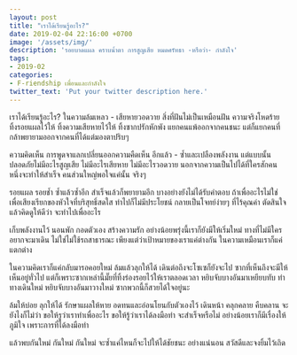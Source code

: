 ```yaml
---
layout: post
title: "เราได้เรียนรู้อะไร?"
date: 2019-02-04 22:16:00 +0700
image: '/assets/img/'
description: 'รอยบาดแผล คราบน้ำตา การสูญเสีย หมดศรัทธา -หรือว่า- กำลังใจ'
tags:
- 2019-02
categories:
- F-riendship เพื่อนและกำลังใจ
twitter_text: 'Put your twitter description here.'
---
```

เราได้เรียนรู้อะไร? ในความล้มเหลว - เสียหายวอดวาย สิ่งที่ฝันไม่เป็นเหมือนฝัน ความจริงโหดร้าย ทิ้งรอยแผลไว้ให้ ทิ้งความเสียหายไว้ให้ ทิ้งซากปรักหักพัง แยกคนแพ้ออกจากคนชนะ แต่ก็แยกคนที่กล้าพยายามออกจากคนที่ได้แต่มองตาปริบๆ

ความคิดเห็น การพูดจาแลกเปลี่ยนออกความคืดเห็น อีกแล้ว - ซ้ำและเปลืองพลังงาน แต่แบบนั้นปลอดภัยไม่มีอะไรสูญเสีย ไม่มีอะไรเสียหาย ไม่มีอะไรวอดวาย นอกจากความเป็นไปได้ที่ใครสักคนหนึ่งจะทำให้สำเร็จ คนส่วนใหญ่พอใจแค่นั้น จริงๆ

รอยแผล รอยช้ำ ซ้ำแล้วซ้ำอีก สำเร็จแล้วก็พยายามอีก บางอย่างยังไม่ได้รับคำตอบ ถ้าเพื่ออะไรไม่ใช่เพื่อเสียงเรียกของหัวใจที่บริสุทธิ์สดใส ทำไปก็ไม่มีประโยชน์ กลายเป็นโจทย์ง่ายๆ ที่ไร้คุณค่า ตัดสินใจ แล้วคิดดูให้ดีว่า จะทำไปเพื่ออะไร

เก็บพลังงานไว้ นอนพัก กอดตัวเอง สร้างความรัก อย่างน้อยพรุ่งนี้เราก็ยังมีให้เริ่มใหม่ ทางที่ไม่มีใครอยากจะมาเดิน ไม่ใช่ไม่ใช้รถสาธารณะ เพียงแต่ว่าเป้าหมายของเราแค่ต่างกัน ในความเหมือนเราก็แค่แตกต่าง

ในความคิดเราก็แค่กลับมารอคอยใหม่ ล้มแล้วลุกให้ได้ เดินต่อถึงจะโซเซก็ยังจะไป ซากที่เห็นถึงจะมีให้เห็นอยู่ทั่วไป แต่ก็เพราะซากเหล่านี้มั๊ยที่ทิ้งร่องรอยไว้ให้เราตลอดเวลา หยิบจับบางอันมาเหยียบทับ ทำทางเดินใหม่ หยิบจับบางอันมาวางใหม่ ซากพวกนี้ก็สวยได้ใจอยู่นะ

ล้มให้บ่อย ลุกให้ได้ รักษาแผลให้หาย อดทนและอ่อนโยนกับตัวเองไว้ เดินหน้า คลุกคลาย คืบคลาน จะยังไงก็ไม่ว่า ขอให้รูว่าเราทำเพื่ออะไร ขอให้รู้ว่าเราได้ลงมือทำ จะสำเร็จหรือไม่ อย่างน้อยเราก็มีเรื่องให้ภูมิใจ เพราะการที่ได้ลงมือทำ

แล้วพบกันใหม่ กันใหม่ กันใหม่ จะซ้ำแค่ไหนก็จะไปให้ได้ชัยชนะ อย่างแน่นอน สวัสดีและจงยิ้มไว้เถิด
